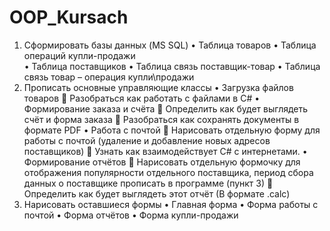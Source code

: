 # OOP_Kursach
1.	Сформировать базы данных (MS SQL)
•	Таблица товаров
•	Таблица операций купли-продажи         
•	Таблица поставщиков
•	Таблица связь поставщик-товар
•	Таблица связь товар – операция купли\продажи
2.	Прописать основные управляющие классы 
•	Загрузка файлов товаров
	Разобраться как работать с файлами в C#
•	Формирование заказа и счёта
	Определить как будет выглядеть счёт и форма заказа
	Разобраться как сохранять документы в формате PDF
•	Работа с почтой
	Нарисовать отдельную форму для работы с почтой (удаление и добавление новых адресов поставщиков)
	 Узнать как взаимодействует C# с интернетами.
•	Формирование отчётов
	Нарисовать отдельную формочку для отображения популярности отдельного поставщика, период сбора данных о поставщике прописать в программе (пункт 3)
	Определить как будет выглядеть этот отчёт (В формате .calc)
3.	Нарисовать оставшиеся формы
•	Главная форма
•	Форма работы с почтой
•	Форма отчётов
•	Форма купли-продажи
